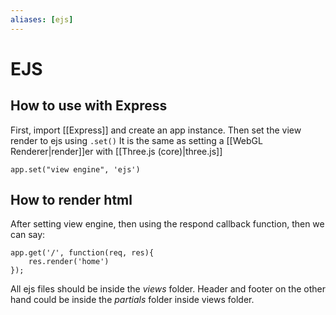 ```yaml
---
aliases: [ejs]
---
```


# EJS
## How to use with Express
First, import [[Express]] and create an app instance. Then set the view render to ejs using `.set()`
It is the same as setting a [[WebGL Renderer|render]]er with [[Three.js (core)|three.js]] 

```
app.set("view engine", 'ejs')
```

## How to render html
After setting view engine, then using the respond callback function, then we can say:
```
app.get('/', function(req, res){
    res.render('home')
});
```

All ejs files should be inside the *views* folder. Header and footer on the other hand could be inside the *partials* folder inside views folder. 